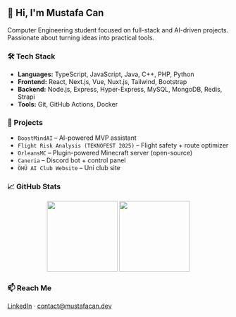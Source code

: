 ## 👋 Hi, I'm Mustafa Can

Computer Engineering student focused on full-stack and AI-driven projects. Passionate about turning ideas into practical tools.

### 🛠️ Tech Stack

- **Languages:** TypeScript, JavaScript, Java, C++, PHP, Python  
- **Frontend:** React, Next.js, Vue, Nuxt.js, Tailwind, Bootstrap  
- **Backend:** Node.js, Express, Hyper-Express, MySQL, MongoDB, Redis, Strapi  
- **Tools:** Git, GitHub Actions, Docker

### 📂 Projects

- `BoostMindAI` – AI-powered MVP assistant  
- `Flight Risk Analysis (TEKNOFEST 2025)` – Flight safety + route optimizer  
- `OrleansMC` – Plugin-powered Minecraft server (open-source)  
- `Caneria` – Discord bot + control panel  
- `ÖHÜ AI Club Website` – Uni club site

### 📈 GitHub Stats

<p align="center">
  <img src="https://github-readme-stats.vercel.app/api?username=mustafacangoktas&show_icons=true&hide_border=true&theme=tokyonight" height="160" />
  <img src="https://github-readme-streak-stats.herokuapp.com/?user=mustafacangoktas&theme=tokyonight&hide_border=true" height="160" />
</p>

### 📫 Reach Me

[LinkedIn](https://www.linkedin.com/in/mustafacangoktas) · [contact@mustafacan.dev](mailto:contact@mustafacan.dev)
